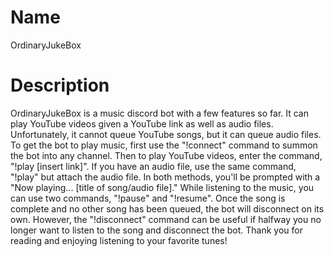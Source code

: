 # Name
OrdinaryJukeBox

# Description
OrdinaryJukeBox is a music discord bot with a few features so far. It can play YouTube videos given a YouTube link as well as audio files. Unfortunately, it cannot queue YouTube songs, but it can queue audio files. To get the bot to play music, first use the "!connect" command to summon the bot into any channel. Then to play YouTube videos, enter the command, "!play [insert link]". If you have an audio file, use the same command, "!play" but attach the audio file. In both methods, you'll be prompted with a "Now playing... [title of song/audio file]." While listening to the music, you can use two commands, "!pause" and "!resume". Once the song is complete and no other song has been queued, the bot will disconnect on its own. However, the "!disconnect" command can be useful if halfway you no longer want to listen to the song and disconnect the bot. Thank you for reading and enjoying listening to your favorite tunes! 

